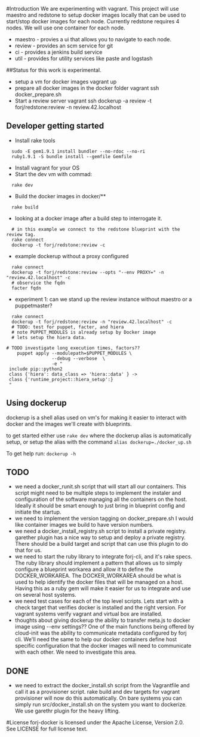 #Introduction
We are experimenting with vagrant.  This project will use maestro and redstone to setup docker images locally that can be used to start/stop docker images for each node.  Currently redstone requires 4 nodes.  We will use one container for each node.

* maestro - provies a ui that allows you to navigate to each node.
* review  - provides an scm service for git
* ci      - provides a jenkins build service
* util    - provides for utility services like paste and logstash

##Status for this work is experimental.

* setup a vm for docker images
  vagrant up
* prepare all docker images in the docker folder
   vagrant ssh
   docker_prepare.sh
* Start a review server
   vagrant ssh
   dockerup -a review -t forj/redstone:review -n review.42.localhost

## Developer getting started
* Install rake tools
```shell
  sudo -E gem1.9.1 install bundler --no-rdoc --no-ri
  ruby1.9.1 -S bundle install --gemfile Gemfile
```
* Install vagrant for your OS
* Start the dev vm with commad:
```shell
  rake dev
```
* Build the docker images in docker/**
```shell
  rake build
```
* looking at a docker image after a build step to interrogate it.
```shell
  # in this example we connect to the redstone blueprint with the review tag.
  rake connect
  dockerup -t forj/redstone:review -c
```

* example dockerup without a proxy configured
```shell
  rake connect
  dockerup -t forj/redstone:review --opts "--env PROXY=" -n "review.42.localhost" -c
  # observice the fqdn
  facter fqdn
```

* experiment 1: can we stand up the review instance without maestro or a puppetmaster?
```shell
  rake connect
  dockerup -t forj/redstone:review -n "review.42.localhost" -c
  # TODO: test for puppet, facter, and hiera
  # note PUPPET_MODULES is already setup by Docker image
  # lets setup the hiera data.

# TODO investigate long execution times, factors??
    puppet apply --modulepath=$PUPPET_MODULES \
                 --debug --verbose  \
                 -e "
 include pip::python2
 class {'hiera': data_class => 'hiera::data' } ->
 class {'runtime_project::hiera_setup':}
 "

```
## Using dockerup
dockerup is a shell alias used on vm's for making it easier to interact with
docker and the images we'll create with blueprints.

to get started either use ```rake dev``` where the dockerup alias is automatically
setup, or setup the alias with the command ```alias dockerup=./docker_up.sh```

To get help run: ```dockerup -h```

## TODO
* we need a docker_runit.sh script that will start all our containers.
  This script might need to be multiple steps to implement the instaler
  and configuration of the software managing all the containers on the host.
  Ideally it should be smart enough to just bring in blueprint config
  and initiate the startup.
* we need to implement the version tagging on docker_prepare.sh
  I would like container images we build to have version numbers.
* we need a docker_install_registry.sh script to install a private registry.
  garether plugin has a nice way to setup and deploy a private registry.
  There should be a build target and script that can use this plugin to
  do that for us.
* we need to start the ruby library to integrate forj-cli, and it's rake specs.
  The ruby library should implement a pattern that allows us to simply
  configure a blueprint workarea and allow it to define the DOCKER_WORKAREA.
  The DOCKER_WORKAREA should be what is used to help identify the docker files
  that will be managed on a host.  Having this as a ruby gem will make it
  easier for us to integrate and use on several host systems.
* we need test cases for each of the top level scripts.
  Lets start with a check target that verifies docker is installed and the right version.
  For vagrant systems verify vagrant and virtual box are installed.
* thoughts about giving dockerup the ability to transfer meta.js to docker image using --env settings??
  One of the main functions being offered by cloud-init was the ability to
  communicate metadata configured by forj cli.   We'll need the same to help
  our docker containers define host specific configuration that the docker images
  will need to communicate with each other.  We need to investigate this area.
## DONE
* we need to extract the docker_install.sh script from the Vagrantfile and call it as a provisioner script.
  rake build and dev targets for vagrant provisioner will now do this automatically.
  On bare systems you can simply run src/docker_install.sh on the system you want to dockerize.
  We use garethr plugin for the heavy lifting.

#License
forj-docker is licensed under the Apache License, Version 2.0.  See LICENSE for full license text.
